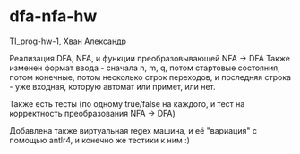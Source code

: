 # dfa-nfa-hw
TI_prog-hw-1, Хван Александр

Реализация DFA, NFA, и функции преобразовывающей NFA -> DFA
Также изменен формат ввода - сначала n, m, q, потом стартовые состояния, потом конечные, потом несколько строк переходов, и последняя строка - уже входная, которую автомат или примет, или нет.

Также есть тесты (по одному true/false на каждого, и тест на корректность преобразования NFA -> DFA)

Добавлена также виртуальная regex машина, и её "вариация" с помощью antlr4, и конечно же тестики к ним :)

